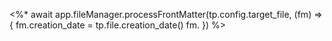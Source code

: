 <%* await app.fileManager.processFrontMatter(tp.config.target_file, (fm) => { fm.creation_date = tp.file.creation_date() 
fm.
}) %>